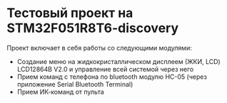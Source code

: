 # Тестовый проект на STM32F051R8T6-discovery

Проект включает в себя работы со следующими модулями:
* Создание меню на жидкокристаллическом дисплеем (ЖКИ, LCD) LCD12864B V2.0 и управление всей системой через него
* Прием команд с телефона по bluetooth модулю HC-05 (через приложение Serial Bluetooth Terminal)
* Прием ИК-команд от пульта
